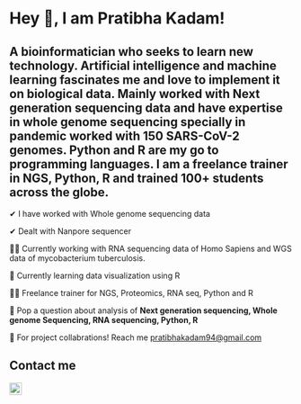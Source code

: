 
# Hey 🙂,  I am Pratibha Kadam!

## A bioinformatician who seeks to learn new technology. Artificial intelligence and machine learning fascinates me and love to implement it on biological data. Mainly worked with Next generation sequencing data and have expertise in whole genome sequencing specially in pandemic worked with 150 SARS-CoV-2 genomes. Python and R are my go to programming languages. I am a freelance trainer in NGS, Python, R and trained 100+ students across the globe.

 ✔ I have worked with Whole genome sequencing data
 
 ✔ Dealt with Nanpore sequencer
 
 🕵️‍♀️ Currently working with RNA sequencing data of Homo Sapiens and WGS data of mycobacterium tuberculosis.
 
 👾 Currently learning data visualization using R
 
 👩‍🏫 Freelance trainer for NGS, Proteomics, RNA seq, Python and R

  📩 Pop a question about analysis of <b> Next generation sequencing, Whole genome Sequencing, RNA sequencing, Python, R</b>
 
  🤝 For project collabrations! Reach me pratibhakadam94@gmail.com
  
  
  ## Contact me
 
<a href="https://www.linkedin.com/in/pratibhakadam">
<img align="left"alt-"Mitul's LinkedN"width="22px"
src="https://raw.githubusercontent.com/peterthehan/peterthehan/master/assets/linkedin.svg" height="22" width="22" />
</a>
  

 
 
 


